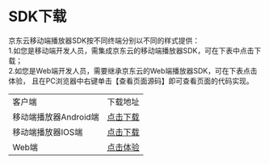 # SDK下载

京东云移动端播放器SDK按不同终端分别以不同的样式提供：   
1.如您是移动端开发人员，需集成京东云的移动端播放器SDK，可在下表中点击下载；   
2.如您是Web端开发人员，需要继承京东云的Web端播放器SDK，可在下表点击体验， 且在PC浏览器中右键单击【查看页面源码】即可查看页面的代码实现。

<table>
<tr>
    <td>客户端</td>
    <td>下载地址</td>
</tr>
<tr>
    <td>移动端播放器Android端</td>
    <td><a href="https://zhanghao274.s3.cn-north-1.jdcloud-oss.com/android-sdk-v1.0.0-2019-11-19.zip">点击下载</a><br/> </td>
</tr>
<tr>
    <td>移动端播放器IOS端</td>
    <td><a href="https://zhanghao274.s3.cn-north-1.jdcloud-oss.com/iOS-sdk-v1.0.0-2019-11-19.zip">点击下载</a><br/> </td>
</tr>
<tr>
    <td>Web端</td>
    <td><a href="https://j.jdcloud.com/video/player/1.0.0/index.html">点击体验</a><br/> </td>
</tr>                
</table>
